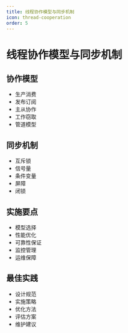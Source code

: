 ```yaml
---
title: 线程协作模型与同步机制
icon: thread-cooperation
order: 5
---
```


# 线程协作模型与同步机制

## 协作模型
- 生产消费
- 发布订阅
- 主从协作
- 工作窃取
- 管道模型

## 同步机制
- 互斥锁
- 信号量
- 条件变量
- 屏障
- 闭锁

## 实施要点
- 模型选择
- 性能优化
- 可靠性保证
- 监控管理
- 运维保障

## 最佳实践
- 设计规范
- 实施策略
- 优化方法
- 评估方案
- 维护建议

